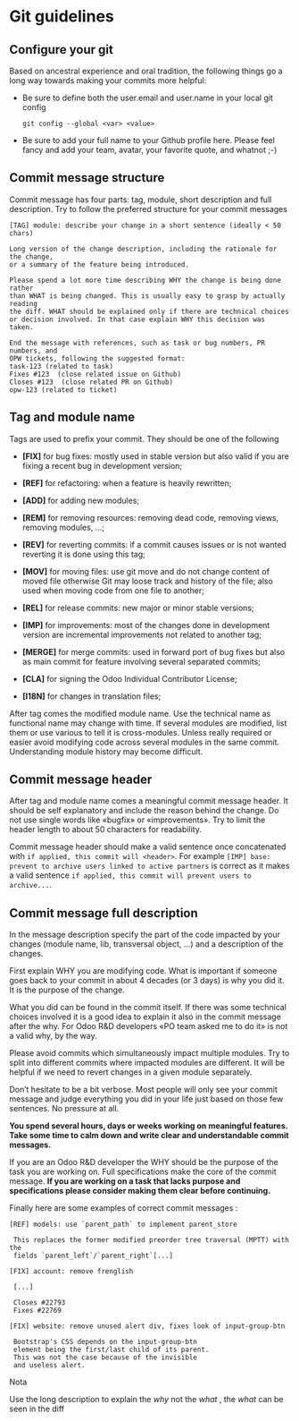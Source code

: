 # Git guidelines

## Configure your git

Based on ancestral experience and oral tradition, the following things go a
long way towards making your commits more helpful:

  * Be sure to define both the user.email and user.name in your local git config
    
        git config --global <var> <value>
    

  * Be sure to add your full name to your Github profile here. Please feel fancy and add your team, avatar, your favorite quote, and whatnot ;-)

## Commit message structure

Commit message has four parts: tag, module, short description and full
description. Try to follow the preferred structure for your commit messages

    
    
    [TAG] module: describe your change in a short sentence (ideally < 50 chars)
    
    Long version of the change description, including the rationale for the change,
    or a summary of the feature being introduced.
    
    Please spend a lot more time describing WHY the change is being done rather
    than WHAT is being changed. This is usually easy to grasp by actually reading
    the diff. WHAT should be explained only if there are technical choices
    or decision involved. In that case explain WHY this decision was taken.
    
    End the message with references, such as task or bug numbers, PR numbers, and
    OPW tickets, following the suggested format:
    task-123 (related to task)
    Fixes #123  (close related issue on Github)
    Closes #123  (close related PR on Github)
    opw-123 (related to ticket)
    

## Tag and module name

Tags are used to prefix your commit. They should be one of the following

  * **[FIX]** for bug fixes: mostly used in stable version but also valid if you are fixing a recent bug in development version;

  * **[REF]** for refactoring: when a feature is heavily rewritten;

  * **[ADD]** for adding new modules;

  * **[REM]** for removing resources: removing dead code, removing views, removing modules, …;

  * **[REV]** for reverting commits: if a commit causes issues or is not wanted reverting it is done using this tag;

  * **[MOV]** for moving files: use git move and do not change content of moved file otherwise Git may loose track and history of the file; also used when moving code from one file to another;

  * **[REL]** for release commits: new major or minor stable versions;

  * **[IMP]** for improvements: most of the changes done in development version are incremental improvements not related to another tag;

  * **[MERGE]** for merge commits: used in forward port of bug fixes but also as main commit for feature involving several separated commits;

  * **[CLA]** for signing the Odoo Individual Contributor License;

  * **[I18N]** for changes in translation files;

After tag comes the modified module name. Use the technical name as functional
name may change with time. If several modules are modified, list them or use
various to tell it is cross-modules. Unless really required or easier avoid
modifying code across several modules in the same commit. Understanding module
history may become difficult.

## Commit message header

After tag and module name comes a meaningful commit message header. It should
be self explanatory and include the reason behind the change. Do not use
single words like «bugfix» or «improvements». Try to limit the header length
to about 50 characters for readability.

Commit message header should make a valid sentence once concatenated with `if
applied, this commit will <header>`. For example `[IMP] base: prevent to
archive users linked to active partners` is correct as it makes a valid
sentence `if applied, this commit will prevent users to archive...`.

## Commit message full description

In the message description specify the part of the code impacted by your
changes (module name, lib, transversal object, …) and a description of the
changes.

First explain WHY you are modifying code. What is important if someone goes
back to your commit in about 4 decades (or 3 days) is why you did it. It is
the purpose of the change.

What you did can be found in the commit itself. If there was some technical
choices involved it is a good idea to explain it also in the commit message
after the why. For Odoo R&D developers «PO team asked me to do it» is not a
valid why, by the way.

Please avoid commits which simultaneously impact multiple modules. Try to
split into different commits where impacted modules are different. It will be
helpful if we need to revert changes in a given module separately.

Don’t hesitate to be a bit verbose. Most people will only see your commit
message and judge everything you did in your life just based on those few
sentences. No pressure at all.

**You spend several hours, days or weeks working on meaningful features. Take
some time to calm down and write clear and understandable commit messages.**

If you are an Odoo R&D developer the WHY should be the purpose of the task you
are working on. Full specifications make the core of the commit message. **If
you are working on a task that lacks purpose and specifications please
consider making them clear before continuing.**

Finally here are some examples of correct commit messages :

    
    
    [REF] models: use `parent_path` to implement parent_store
    
     This replaces the former modified preorder tree traversal (MPTT) with the
     fields `parent_left`/`parent_right`[...]
    
    [FIX] account: remove frenglish
    
     [...]
    
     Closes #22793
     Fixes #22769
    
    [FIX] website: remove unused alert div, fixes look of input-group-btn
    
     Bootstrap's CSS depends on the input-group-btn
     element being the first/last child of its parent.
     This was not the case because of the invisible
     and useless alert.
    

Nota

Use the long description to explain the _why_ not the _what_ , the _what_ can
be seen in the diff

